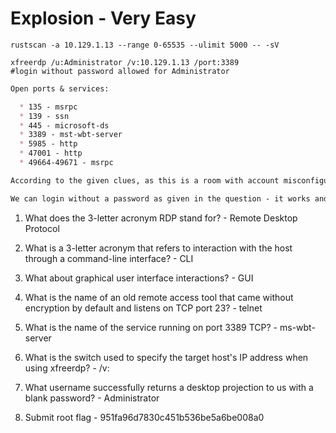 # Explosion - Very Easy

```shell
rustscan -a 10.129.1.13 --range 0-65535 --ulimit 5000 -- -sV

xfreerdp /u:Administrator /v:10.129.1.13 /port:3389
#login without password allowed for Administrator
```

```markdown
Open ports & services:

  * 135 - msrpc
  * 139 - ssn
  * 445 - microsoft-ds
  * 3389 - mst-wbt-server
  * 5985 - http
  * 47001 - http
  * 49664-49671 - msrpc

According to the given clues, as this is a room with account misconfigurations, we can try for logging in as Administrator into RPC using xfreerdp.

We can login without a password as given in the question - it works and we can get root flag from desktop
```

1. What does the 3-letter acronym RDP stand for? - Remote Desktop Protocol

2. What is a 3-letter acronym that refers to interaction with the host through a command-line interface? - CLI

3. What about graphical user interface interactions? - GUI

4. What is the name of an old remote access tool that came without encryption by default and listens on TCP port 23? - telnet

5. What is the name of the service running on port 3389 TCP? - ms-wbt-server

6. What is the switch used to specify the target host's IP address when using xfreerdp? - /v:

7. What username successfully returns a desktop projection to us with a blank password? - Administrator

8. Submit root flag - 951fa96d7830c451b536be5a6be008a0
